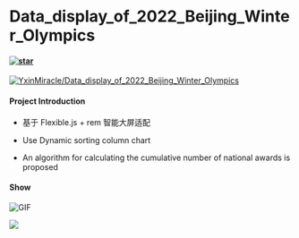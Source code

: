# Data_display_of_2022_Beijing_Winter_Olympics

#### [![star](https://gitee.com/yxinmiracle/data-display-of-2022-beijing-winter-olympics/badge/star.svg?theme=gray)](https://gitee.com/yxinmiracle/data-display-of-2022-beijing-winter-olympics/stargazers)

[![YxinMiracle/Data_display_of_2022_Beijing_Winter_Olympics](https://gitee.com/yxinmiracle/data-display-of-2022-beijing-winter-olympics/widgets/widget_card.svg?colors=ffffff,1e252b,323d47,455059,d7deea,99a0ae)](https://gitee.com/yxinmiracle/data-display-of-2022-beijing-winter-olympics)

#### Project Introduction
- 基于 Flexible.js + rem 智能大屏适配 

- Use Dynamic sorting column chart

- An algorithm for calculating the cumulative number of national awards is proposed

#### Show

![GIF](https://gitee.com/yxinmiracle/pic/raw/master/imgv3.0/word.gif)

![](https://gitee.com/yxinmiracle/pic/raw/master/imgv3.0/china.gif)

